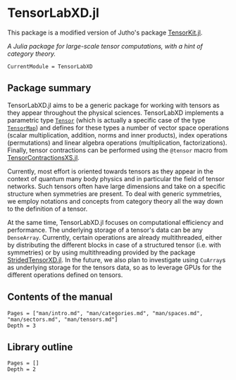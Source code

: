 # TensorLabXD.jl

This package is a modified version of Jutho's package [TensorKit.jl](https://github.com/Jutho/TensorKit.jl).

*A Julia package for large-scale tensor computations, with a hint of category theory.*

```@meta
CurrentModule = TensorLabXD
```

## Package summary

TensorLabXD.jl aims to be a generic package for working with tensors as they appear throughout
the physical sciences. TensorLabXD implements a parametric type [`Tensor`](@ref) (which is
actually a specific case of the type [`TensorMap`](@ref)) and defines for these types a
number of vector space operations (scalar multiplication, addition, norms and inner
products), index operations (permutations) and linear algebra operations (multiplication,
factorizations). Finally, tensor contractions can be performed using the `@tensor` macro
from [TensorContractionsXS.jl](https://github.com/PhysicsCodesLab/TensorContractionsXS.jl).

Currently, most effort is oriented towards tensors as they appear in the context of quantum
many body physics and in particular the field of tensor networks. Such tensors often have
large dimensions and take on a specific structure when symmetries are present. To deal with
generic symmetries, we employ notations and concepts from category theory all the way down
to the definition of a tensor.

At the same time, TensorLabXD.jl focuses on computational efficiency and performance. The
underlying storage of a tensor's data can be any `DenseArray`. Currently, certain operations
are already multithreaded, either by distributing the different blocks in case of a
structured tensor (i.e. with symmetries) or by using multithreading provided by the package
[StridedTensorXD.jl](https://github.com/PhysicsCodesLab/StridedTensorXD.jl). In the future, we also plan to
investigate using `CuArray`s as underlying storage for the tensors data, so as to leverage
GPUs for the different operations defined on tensors.

## Contents of the manual

```@contents
Pages = ["man/intro.md", "man/categories.md", "man/spaces.md", "man/sectors.md", "man/tensors.md"]
Depth = 3
```

## Library outline

```@contents
Pages = []
Depth = 2
```
